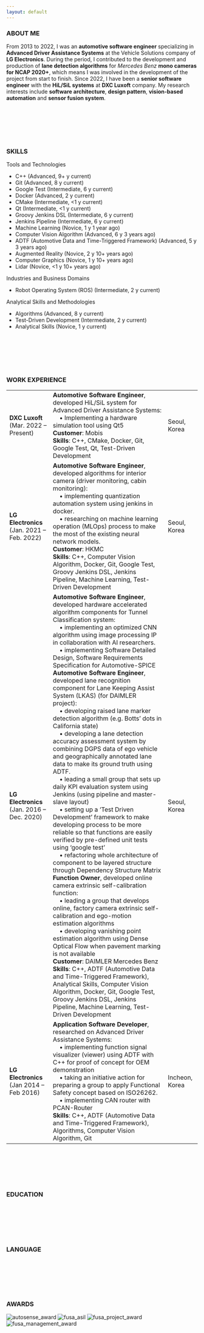 ```yaml
---
layout: default
---
```


### ABOUT ME

From 2013 to 2022, I was an **automotive software engineer** specializing in **Advanced Driver Assistance Systems** at the Vehicle Solutions company of **LG Electronics**. During the period, I contributed to the development and production of **lane detection algorithms** for _Mercedes Benz_ **mono cameras for NCAP 2020+**, which means I was involved in the development of the project from start to finish. Since 2022, I have been a **senior software engineer** with the **HiL/SiL systems** at **DXC Luxoft** company. My research interests include **software architecture**, **design pattern**, **vision-based automation** and **sensor fusion system**.

<br>
<br>
<br>
<br>
<br>

### SKILLS

Tools and Technologies
-	C++ (Advanced,  9+ y current)
-	Git (Advanced,  8 y current)
-	Google Test (Intermediate,  6 y current)
-	Docker (Advanced,  2 y current)
-	CMake (Intermediate,  <1 y current)
-	Qt (Intermediate,  <1 y current)
-	Groovy Jenkins DSL (Intermediate,  6 y current)
-	Jenkins Pipeline (Intermediate,  6 y current)
-	Machine Learning (Novice,  1 y 1 year ago)
-	Computer Vision Algorithm (Advanced,  6 y 3 years ago)
-	ADTF (Automotive Data and Time-Triggered Framework) (Advanced,  5 y 3 years ago)
-	Augmented Reality (Novice,  2 y 10+ years ago)
-	Computer Graphics (Novice,  1 y 10+ years ago)
-	Lidar (Novice,  <1 y 10+ years ago)

Industries and Business Domains
-	Robot Operating System (ROS) (Intermediate,  2 y current)

Analytical Skills and Methodologies
-	Algorithms (Advanced,  8 y current)
- Test-Driven Development (Intermediate,  2 y current)
-	Analytical Skills (Novice,  1 y current)

<br>
<br>
<br>
<br>
<br>

### WORK EXPERIENCE

||||
|:-------------|:------------------|:------|
| **DXC Luxoft**<br>(Mar. 2022 – Present) | **Automotive Software Engineer**, developed HiL/SiL system for Advanced Driver Assistance Systems:<br>&nbsp;&nbsp;&nbsp;&nbsp;• Implementing a hardware simulation tool using Qt5<br>**Customer**: Mobis<br>**Skills**: C++, CMake, Docker, Git, Google Test, Qt, Test-Driven Development | Seoul, Korea |
| **LG Electronics**<br>(Jan. 2021 – Feb. 2022) | **Automotive Software Engineer**, developed algorithms for interior camera (driver monitoring, cabin monitoring):<br>&nbsp;&nbsp;&nbsp;&nbsp;• implementing quantization automation system using jenkins in docker.<br>&nbsp;&nbsp;&nbsp;&nbsp;• researching on machine learning operation (MLOps) process to make the most of the existing neural network models.<br>**Customer**: HKMC<br>**Skills**: C++, Computer Vision Algorithm, Docker, Git, Google Test, Groovy Jenkins DSL, Jenkins Pipeline, Machine Learning, Test-Driven Development| Seoul, Korea |
| **LG Electronics**<br>(Jan. 2016 – Dec. 2020) | **Automotive Software Engineer**, developed hardware accelerated algorithm components for Tunnel Classification system:<br>&nbsp;&nbsp;&nbsp;&nbsp;• implementing an optimized CNN algorithm using image processing IP in collaboration with AI researchers.<br>&nbsp;&nbsp;&nbsp;&nbsp;• implementing Software Detailed Design, Software Requirements Specification for Automotive-SPICE<br>**Automotive Software Engineer**, developed lane recognition component for Lane Keeping Assist System (LKAS) (for DAIMLER project):<br>&nbsp;&nbsp;&nbsp;&nbsp;• developing raised lane marker detection algorithm (e.g. Botts’ dots in California state)<br>&nbsp;&nbsp;&nbsp;&nbsp;• developing a lane detection accuracy assessment system by combining DGPS data of ego vehicle and geographically annotated lane data to make its ground truth using ADTF.<br>&nbsp;&nbsp;&nbsp;&nbsp;• leading a small group that sets up daily KPI evaluation system using Jenkins (using pipeline and master-slave layout)<br>&nbsp;&nbsp;&nbsp;&nbsp;• setting up a ‘Test Driven Development’ framework to make developing process to be more reliable so that functions are easily verified by pre-defined unit tests using ‘google test’<br>&nbsp;&nbsp;&nbsp;&nbsp;• refactoring whole architecture of component to be layered structure through Dependency Structure Matrix <br>**Function Owner**, developed online camera extrinsic self-calibration function:<br>&nbsp;&nbsp;&nbsp;&nbsp;• leading a group that develops online, factory camera extrinsic self-calibration and ego-motion estimation algorithms<br>&nbsp;&nbsp;&nbsp;&nbsp;• developing vanishing point estimation algorithm using Dense Optical Flow when pavement marking is not available<br>**Customer**: DAIMLER Mercedes Benz<br>**Skills**: C++, ADTF (Automotive Data and Time-Triggered Framework), Analytical Skills, Computer Vision Algorithm, Docker, Git, Google Test, Groovy Jenkins DSL, Jenkins Pipeline, Machine Learning, Test-Driven Development | Seoul, Korea |
| **LG Electronics**<br>(Jan 2014 – Feb 2016) | **Application Software Developer**, researched on Advanced Driver Assistance Systems:<br>&nbsp;&nbsp;&nbsp;&nbsp;• implementing function signal visualizer (viewer) using ADTF with C++ for proof of concept for OEM demonstration<br>&nbsp;&nbsp;&nbsp;&nbsp;• taking an initiative action for preparing a group to apply Functional Safety concept based on ISO26262.<br>&nbsp;&nbsp;&nbsp;&nbsp;• implementing CAN router with PCAN-Router<br>**Skills**: C++, ADTF (Automotive Data and Time-Triggered Framework), Algorithms, Computer Vision Algorithm, Git | Incheon, Korea |

<br>
<br>
<br>
<br>
<br>

### EDUCATION

<br>
<br>
<br>
<br>
<br>

### LANGUAGE

<br>
<br>
<br>
<br>
<br>

### AWARDS

![autosense_award]({{"assets/img/autosens_award.png"}})
![fusa_asil]({{"assets/img/fusa_asil-b.png"}})
![fusa_project_award]({{"assets/img/fusa_project_award.png"}})
![fusa_management_award]({{"assets/img/fusa_management_award.png"}})
